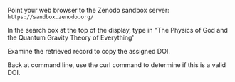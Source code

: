 
Point your web browser to the Zenodo sandbox server: `https://sandbox.zenodo.org/`

In the search box at the top of the display, type in "The Physics of God and the Quantum Gravity Theory of Everything'

Examine the retrieved record to copy the assigned DOI.

Back at command line, use the curl command to determine if this is a valid DOI.

